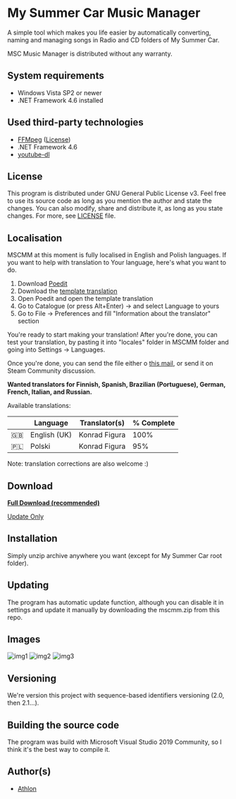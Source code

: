 # My Summer Car Music Manager

A simple tool which makes you life easier by automatically converting, naming and managing songs in Radio and CD folders of My Summer Car.

MSC Music Manager is distributed without any warranty.

## System requirements

- Windows Vista SP2 or newer
- .NET Framework 4.6 installed

## Used third-party technologies

- [FFMpeg](https://www.ffmpeg.org) ([License](https://www.ffmpeg.org/legal.html))
- .NET Framework 4.6
- [youtube-dl](https://ytdl-org.github.io/youtube-dl/)

## License

This program is distributed under GNU General Public License v3. Feel free to use its source code as long as you mention the author and state the changes. You can also modify, share and distribute it, as long as you state changes. For more, see [LICENSE](LICENSE.md) file.

## Localisation

MSCMM at this moment is fully localised in English and Polish languages. If you want to help with translation to Your language, here's what you want to do.

1. Download [Poedit](https://poedit.net/)
2. Download the [template translation](TemplateTranslation.po)
3. Open Poedit and open the template translation
4. Go to Catalogue (or press Alt+Enter) -> and select Language to yours
5. Go to File -> Preferences and fill "Information about the translator" section

You're ready to start making your translation! After you're done, you can test your translation, by pasting it into "locales" folder in MSCMM folder and going into Settings -> Languages.

Once you're done, you can send the file either o [this mail](mail.jpg), or send it on Steam Community discussion.

**Wanted translators for Finnish, Spanish, Brazilian (Portuguese), German, French, Italian, and Russian.**

Available translations:

|    | Language     | Translator(s) | % Complete |
|----|--------------|---------------|------------|
| 🇬🇧 | English (UK) | Konrad Figura | 100%       |
| 🇵🇱 | Polski       | Konrad Figura | 95%       |

Note: translation corrections are also welcome :)

## Download

**[Full Download (recommended)](mscmm.zip)**

[Update Only](mscmm_update.zip)

## Installation

Simply unzip archive anywhere you want (except for My Summer Car root folder).

## Updating

The program has automatic update function, although you can disable it in settings and update it manually by downloading the mscmm.zip from this repo.

## Images

![img1](https://i.imgur.com/eI6SUGL.png)
![img2](https://i.imgur.com/GL1E7Kl.png)
![img3](https://i.imgur.com/Sl3WNQZ.png)

## Versioning

We're version this project with sequence-based identifiers versioning (2.0, then 2.1...).

## Building the source code

The program was build with Microsoft Visual Studio 2019 Community, so I think it's the best way to compile it.

## Author(s)

- [Athlon](http://athlon.kkmr.pl/)